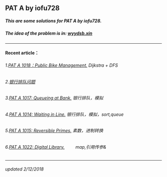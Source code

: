 ## PAT A by iofu728 

##### This are some solutions for PAT A by iofu728.

##### The idea of the problem is in: [wyydsb.xin][1]
-----
#### Recent article：
###### 1.[PAT A 1018：Public Bike Management.][2]  Dijkstra + DFS
###### 2.[银行排队问题][3]
###### 3.[PAT A 1017: Queueing at Bank.][4]        银行排队，模拟
###### 4.[PAT A 1014: Waiting in Line.][5]         银行排队，模拟，sort,queue
###### 5.[PAT A 1015: Reversible Primes.][6]       素数，进制转换
###### 6.[PAT A 1022: Digital Library.][7]         map,引用传参&
-----
###### updated 2/12/2018


				
[1]:http://wyydsb.xin     "乌云压顶是吧"
[2]: http://wyydsb.xin/2018/02/11/1018/  "PAT A 1018: Public Bike Management (30)"
[3]: http://wyydsb.xin/2018/02/10/slfx/  "银行排队问题分析"
[4]: http://wyydsb.xin/2018/02/10/1017/  "PAT A 1017: Queueing at Bank (25)"
[5]: http://wyydsb.xin/2018/02/10/1014/  "PAT A 1014: Waiting in Line (30)"
[6]: http://wyydsb.xin/2018/02/10/1015/  "PAT A 1015:  Reversible Primes (20)"
[7]:http://wyydsb.xin/2018/02/09/1022/  "PAT A 1022: Digital Library (30)"
